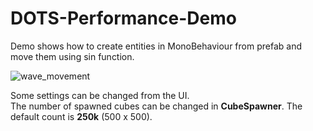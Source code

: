 # DOTS-Performance-Demo
Demo shows how to create entities in MonoBehaviour from prefab and move them using sin function.    

![wave_movement](https://user-images.githubusercontent.com/88380021/195867634-b640fe2a-33ac-4174-8d36-6b6ac525da93.gif)

Some settings can be changed from the UI.   
The number of spawned cubes can be changed in **CubeSpawner**. The default count is **250k** (500 x 500).
